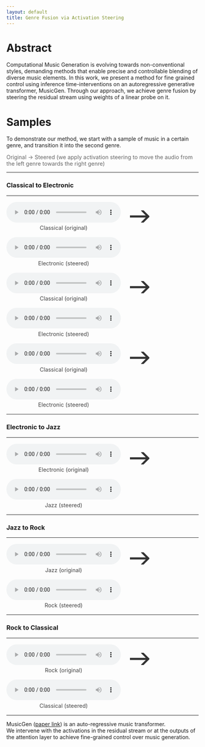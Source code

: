 ```yaml
---
layout: default
title: Genre Fusion via Activation Steering
---
```


<style>
.sample-pair {
  display: flex;
  align-items: center;
  gap: 1rem;
  margin: 1rem 0;
  flex-wrap: wrap;
}
.sample-block {
  display: flex;
  flex-direction: column;
  align-items: center;
  min-width: 220px;
}
.sample-caption {
  font-size: 0.9rem;
  margin-top: 0.35rem;
  color: #444;
}
.arrow {
  display: flex;
  align-items: center;
  justify-content: center;
  min-width: 80px;
}
.arrow svg {
  width: 64px;
  height: 32px;
}
.legend {
  font-size: 0.9rem;
  color: #666;
  margin-bottom: 0.75rem;
}
</style>

# Abstract

Computational Music Generation is evolving towards non-conventional styles, demanding methods that enable precise and controllable blending of diverse music elements. In this work, we present a method for fine grained control using inference time-interventions on an autoregressive generative transformer, MusicGen. Through our approach, we achieve genre fusion by steering the residual stream using weights of a linear probe on it.

# Samples

To demonstrate our method, we start with a sample of music in a certain genre, and transition it into the second genre.

<div class="legend">
Original → Steered (we apply activation steering to move the audio from the left genre towards the right genre)
</div>

---

### Classical to Electronic
---

<div class="sample-pair">
  <div class="sample-block">
    <audio controls preload="metadata">
      <source src="outputs/classical_electronic_1.wav" type="audio/wav">
      Your browser does not support the audio element.
    </audio>
    <div class="sample-caption">Classical (original)</div>
  </div>

  <div class="arrow" aria-hidden="true">
    <svg viewBox="0 0 24 12" xmlns="http://www.w3.org/2000/svg">
      <path d="M0 6h18" stroke="#333" stroke-width="2" fill="none" stroke-linecap="round"/>
      <path d="M12 0l6 6-6 6" stroke="#333" stroke-width="2" fill="none" stroke-linecap="round" stroke-linejoin="round"/>
    </svg>
  </div>

  <div class="sample-block">
    <audio controls preload="metadata">
      <source src="outputs/classical_electronic_steered_1.wav" type="audio/wav">
      Your browser does not support the audio element.
    </audio>
    <div class="sample-caption">Electronic (steered)</div>
  </div>
</div>

<div class="sample-pair">
  <div class="sample-block">
    <audio controls preload="metadata">
      <source src="outputs/classical_electronic_2.wav" type="audio/wav">
      Your browser does not support the audio element.
    </audio>
    <div class="sample-caption">Classical (original)</div>
  </div>

  <div class="arrow" aria-hidden="true">
    <svg viewBox="0 0 24 12" xmlns="http://www.w3.org/2000/svg">
      <path d="M0 6h18" stroke="#333" stroke-width="2" fill="none" stroke-linecap="round"/>
      <path d="M12 0l6 6-6 6" stroke="#333" stroke-width="2" fill="none" stroke-linecap="round" stroke-linejoin="round"/>
    </svg>
  </div>

  <div class="sample-block">
    <audio controls preload="metadata">
      <source src="outputs/classical_electronic_steered_2.wav" type="audio/wav">
      Your browser does not support the audio element.
    </audio>
    <div class="sample-caption">Electronic (steered)</div>
  </div>
</div>

<div class="sample-pair">
  <div class="sample-block">
    <audio controls preload="metadata">
      <source src="outputs/classical_electronic_3.wav" type="audio/wav">
      Your browser does not support the audio element.
    </audio>
    <div class="sample-caption">Classical (original)</div>
  </div>

  <div class="arrow" aria-hidden="true">
    <svg viewBox="0 0 24 12" xmlns="http://www.w3.org/2000/svg">
      <path d="M0 6h18" stroke="#333" stroke-width="2" fill="none" stroke-linecap="round"/>
      <path d="M12 0l6 6-6 6" stroke="#333" stroke-width="2" fill="none" stroke-linecap="round" stroke-linejoin="round"/>
    </svg>
  </div>

  <div class="sample-block">
    <audio controls preload="metadata">
      <source src="outputs/classical_electronic_steered_3.wav" type="audio/wav">
      Your browser does not support the audio element.
    </audio>
    <div class="sample-caption">Electronic (steered)</div>
  </div>
</div>

---

### Electronic to Jazz
---

<div class="sample-pair">
  <div class="sample-block">
    <audio controls preload="metadata">
      <source src="outputs/electronic_jazz_1.wav" type="audio/wav">
    </audio>
    <div class="sample-caption">Electronic (original)</div>
  </div>
  <div class="arrow" aria-hidden="true">
    <svg viewBox="0 0 24 12" xmlns="http://www.w3.org/2000/svg">
      <path d="M0 6h18" stroke="#333" stroke-width="2" fill="none" stroke-linecap="round"/>
      <path d="M12 0l6 6-6 6" stroke="#333" stroke-width="2" fill="none" stroke-linecap="round" stroke-linejoin="round"/>
    </svg>
  </div>
  <div class="sample-block">
    <audio controls preload="metadata">
      <source src="outputs/electronic_jazz_steered_1.wav" type="audio/wav">
    </audio>
    <div class="sample-caption">Jazz (steered)</div>
  </div>
</div>

---

### Jazz to Rock
---

<div class="sample-pair">
  <div class="sample-block">
    <audio controls preload="metadata">
      <source src="outputs/jazz_rock_1.wav" type="audio/wav">
    </audio>
    <div class="sample-caption">Jazz (original)</div>
  </div>
  <div class="arrow" aria-hidden="true">
    <svg viewBox="0 0 24 12" xmlns="http://www.w3.org/2000/svg">
      <path d="M0 6h18" stroke="#333" stroke-width="2" fill="none" stroke-linecap="round"/>
      <path d="M12 0l6 6-6 6" stroke="#333" stroke-width="2" fill="none" stroke-linecap="round" stroke-linejoin="round"/>
    </svg>
  </div>
  <div class="sample-block">
    <audio controls preload="metadata">
      <source src="outputs/jazz_rock_steered_1.wav" type="audio/wav">
    </audio>
    <div class="sample-caption">Rock (steered)</div>
  </div>
</div>

---

### Rock to Classical
---

<div class="sample-pair">
  <div class="sample-block">
    <audio controls preload="metadata">
      <source src="outputs/rock_classical_1.wav" type="audio/wav">
    </audio>
    <div class="sample-caption">Rock (original)</div>
  </div>
  <div class="arrow" aria-hidden="true">
    <svg viewBox="0 0 24 12" xmlns="http://www.w3.org/2000/svg">
      <path d="M0 6h18" stroke="#333" stroke-width="2" fill="none" stroke-linecap="round"/>
      <path d="M12 0l6 6-6 6" stroke="#333" stroke-width="2" fill="none" stroke-linecap="round" stroke-linejoin="round"/>
    </svg>
  </div>
  <div class="sample-block">
    <audio controls preload="metadata">
      <source src="outputs/rock_classical_steered_1.wav" type="audio/wav">
    </audio>
    <div class="sample-caption">Classical (steered)</div>
  </div>
</div>

---

MusicGen ([paper link](https://arxiv.org/abs/2306.05284)) is an auto-regressive music transformer.  
We intervene with the activations in the residual stream or at the outputs of the attention layer to achieve fine-grained control over music generation.
